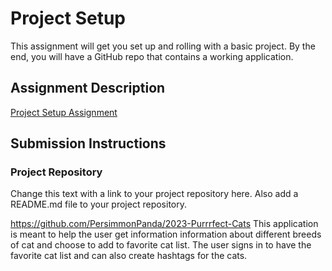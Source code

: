 # Project Setup
This assignment will get you set up and rolling with a basic project. By the end, you will have a GitHub repo that contains a working application.

## Assignment Description
[Project Setup Assignment](https://education.launchcode.org/liftoff/modules/assignments/project-setup)

## Submission Instructions

### Project Repository
Change this text with a link to your project repository here. Also add a README.md file to your project repository.


https://github.com/PersimmonPanda/2023-Purrrfect-Cats
This application is meant to help the user get information information about different breeds of cat and choose to add to favorite cat list.
The user signs in to have the favorite cat list and can also create hashtags for the cats.